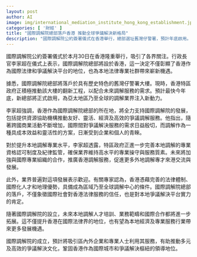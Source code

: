 ```yaml
---
layout: post
author: AI
image: img/international_mediation_institute_hong_kong_establishment.jpg
categories: [ '財經' ]
title: "國際調解院總部落戶香港 推動全球爭議解決新格局"
description: "國際調解院公約簽署儀式在香港舉行，總部選址舊灣仔警署，預計年底啟用。行政長官李家超指出，這不僅彰顯香港作為國際法律和調解平台地位，亦為本地法律業界帶來新機遇，並將促進調解專業發展與國際交流，鞏固香港成為全球爭議解決樞紐。"
---
```

國際調解院公約簽署儀式於本月30日在香港隆重舉行，吸引了各界關注。行政長官李家超在儀式上表示，國際調解院總部將設於香港，這一決定不僅彰顯了香港作為國際法律和爭議解決平台的地位，也為本地法律專業社群帶來嶄新機遇。

據悉，國際調解院總部將落戶於具有歷史特色的舊灣仔警署大樓。現時，香港特區政府正積極推動該大樓的翻新工程，以配合未來調解服務的需求。預計最快今年底，新總部將正式啟用，為亞太地區乃至全球的調解業界注入新動力。

李家超強調，香港作為國際調解院總部的所在地，將全力支持國際調解院的發展，包括提供資源協助機構推動友好、靈活、經濟及高效的爭議調解服務。他指出，隨著跨國商業活動不斷增加，國際間對爭議解決服務的需求日益殷切，而調解作為一種具成本效益和靈活性的方案，日漸受到企業和個人的青睞。

對於提升本地調解專業水平，李家超透露，特區政府正進一步完善本地調解的專業資格認可制度及紀律監管，確保業界維持高水平的專業操守與服務質素。未來將加強與國際專業組織的合作，推廣香港調解服務，促進更多外地調解專才來港交流與發展。

此外，業界普遍對這項發展表示歡迎。有關專家認為，香港憑藉完善的法律體制、國際化人才和地理優勢，具備成為區域乃至全球調解中心的條件。國際調解院總部的落戶，不僅象徵國際社會對香港法律服務的信任，也是對本地爭議解決平台實力的肯定。

隨著國際調解院的設立，未來本地調解人才培訓、業務範疇和國際合作都將進一步拓展。這不僅提升香港在國際法律界的地位，也有望為本地經濟及專業服務行業帶來更多發展機遇。

國際調解院的成立，預計將吸引區內外企業和專業人士利用其服務，有助推動多元及高效的爭議解決文化，鞏固香港作為國際城市和爭議解決樞紐的領導地位。